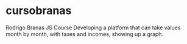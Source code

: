 # cursobranas
Rodrigo Branas JS Course
Developing a platform that can take values month by month, with taxes and incomes, showing up a graph.
